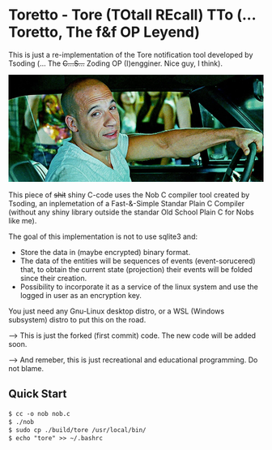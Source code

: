 # Toretto - Tore (TOtall REcall) TTo (... Toretto, The f&f OP Leyend)

This is just a re-implementation of the Tore notification tool developed by Tsoding (... The ~~C...S...~~ Zoding OP (I)engginer.  Nice guy, I think).


![Alt text](toretto-tokyo-drift.png)


This piece of ~~shit~~ shiny C-code uses the Nob C compiler tool created by Tsoding, an inplemetation of a Fast-&-Simple Standar Plain C Compiler (without any shiny library outside the standar Old School Plain C for Nobs like me).

The goal of this implementation is not to use sqlite3 and: 
  - Store the data in (maybe encrypted) binary format.
  - The data of the entities will be sequences of events (event-sorucered) that, to obtain the current state (projection) their events will be folded since their creation.
  - Possibility to incorporate it as a service of the linux system and use the logged in user as an encryption key.

You just need any Gnu-Linux desktop distro, or a WSL (Windows subsystem) distro to put this on the road.  

--> This is just the forked (first commit) code. The new code will be added soon. 

--> And remeber, this is just recreational and educational programming. Do not blame.


## Quick Start

```console
$ cc -o nob nob.c
$ ./nob
$ sudo cp ./build/tore /usr/local/bin/
$ echo "tore" >> ~/.bashrc
```
